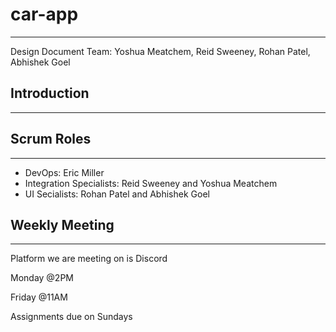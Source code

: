 # car-app
---
Design Document 
Team: Yoshua Meatchem, Reid Sweeney, Rohan Patel, Abhishek Goel

## Introduction
---

## Scrum Roles
---
- DevOps: Eric Miller
- Integration Specialists: Reid Sweeney and Yoshua Meatchem 
- UI Secialists: Rohan Patel and Abhishek Goel

## Weekly Meeting 
---
Platform we are meeting on is Discord

Monday @2PM

Friday @11AM

Assignments due on Sundays
